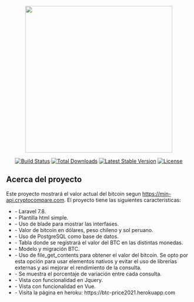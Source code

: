<p align="center"><a href="https://laravel.com" target="_blank"><img src="https://raw.githubusercontent.com/laravel/art/master/logo-lockup/5%20SVG/2%20CMYK/1%20Full%20Color/laravel-logolockup-cmyk-red.svg" width="400"></a></p>

<p align="center">
<a href="https://travis-ci.org/laravel/framework"><img src="https://travis-ci.org/laravel/framework.svg" alt="Build Status"></a>
<a href="https://packagist.org/packages/laravel/framework"><img src="https://poser.pugx.org/laravel/framework/d/total.svg" alt="Total Downloads"></a>
<a href="https://packagist.org/packages/laravel/framework"><img src="https://poser.pugx.org/laravel/framework/v/stable.svg" alt="Latest Stable Version"></a>
<a href="https://packagist.org/packages/laravel/framework"><img src="https://poser.pugx.org/laravel/framework/license.svg" alt="License"></a>
</p>

## Acerca del proyecto

Este proyecto mostrará el valor actual del bitcoin segun https://min-api.cryptocompare.com.
El proyecto tiene las siguientes caracteristicas:
<ul>
    <li> - Laravel 7.8. </li>
    <li> - Plantilla html simple. </li>
    <li> - Uso de blade para mostrar las interfases. </li>
    <li> - Valor de bitcoin en dólares, peso chileno y sol peruano. </li>
    <li> - Uso de PostgreSQL como base de datos. </li>
    <li> - Tabla donde se registrará el valor del BTC en las distintas monedas. </li>
    <li> - Modelo y migración BTC. </li>
    <li> - Uso de file_get_contents para obtener el valor del bitcoin. Se opto por esta opción para usar elementos nativos y evitar el uso de librerías externas y asi       mejorar el rendimiento de la consulta. </li>
    <li> - Se muestra el porcentaje de variación entre cada consulta. </li>
    <li> - Vista con funcionalidad en Jquery. </li>
    <li> - Vista con funcionalidad en Vue. </li>
    <li> - Visita la página en heroku: https://btc-price2021.herokuapp.com </li>
</ul>
